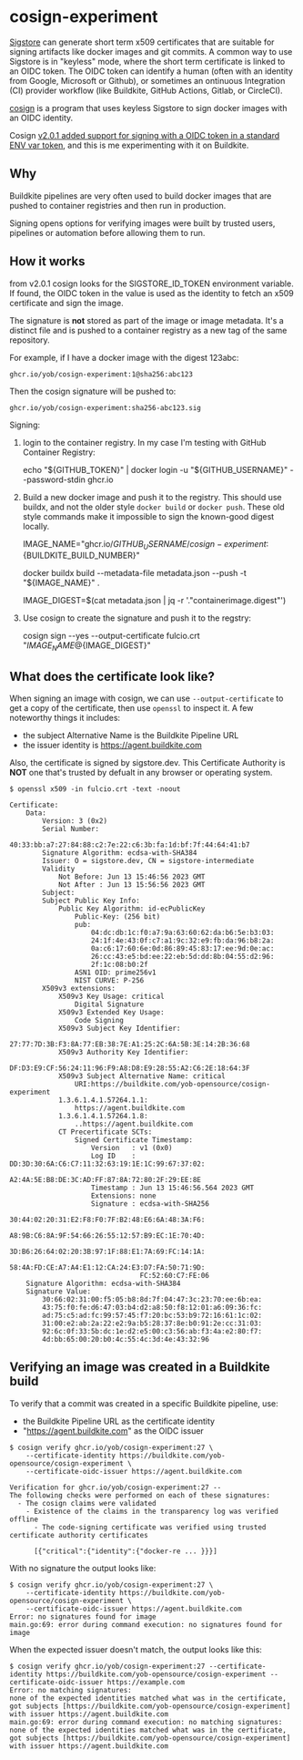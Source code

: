 # cosign-experiment

[Sigstore](https://www.sigstore.dev/) can generate short term x509 certificates that are
suitable for signing artifacts like docker images and git commits. A common way
to use Sigstore is in "keyless" mode, where the short term certificate is
linked to an OIDC token. The OIDC token can identify a human (often with an
identity from Google, Microsoft or Github), or sometimes an ontinuous
Integration (CI) provider workflow (like Buildkite, GitHub Actions, Gitlab, or
CircleCI).

[cosign](https://github.com/sigstore/cosign) is a program that uses keyless
Sigstore to sign docker images with an OIDC identity.

Cosign [v2.0.1 added support for signing with a OIDC token in a standard ENV var
token](https://github.com/sigstore/cosign/releases/tag/v2.0.1), and this is me
experimenting with it on Buildkite.

## Why

Buildkite pipelines are very often used to build docker images that are pushed
to container registries and then run in production.

Signing opens options for verifying images were built by trusted users,
pipelines or automation before allowing them to run.

## How it works

from v2.0.1 cosign looks for the SIGSTORE_ID_TOKEN environment variable. If
found, the OIDC token in the value is used as the identity to fetch an x509
certificate and sign the image.

The signature is **not** stored as part of the image or image metadata. It's a
distinct file and is pushed to a container registry as a new tag of the same
repository.

For example, if I have a docker image with the digest 123abc:

    ghcr.io/yob/cosign-experiment:1@sha256:abc123

Then the cosign signature will be pushed to:

    ghcr.io/yob/cosign-experiment:sha256-abc123.sig


Signing:

1. login to the container registry. In my case I'm testing with GitHub Container Registry:

    echo "${GITHUB_TOKEN}" | docker login -u "${GITHUB_USERNAME}" --password-stdin ghcr.io

2. Build a new docker image and push it to the registry. This should use
   buildx, and not the older style `docker build` or `docker push`. These old
   style commands make it impossible to sign the known-good digest locally.

    IMAGE_NAME="ghcr.io/${GITHUB_USERNAME}/cosign-experiment:${BUILDKITE_BUILD_NUMBER}"

    docker buildx build --metadata-file metadata.json --push -t "${IMAGE_NAME}" .

    IMAGE_DIGEST=$(cat metadata.json | jq -r '."containerimage.digest"')

3. Use cosign to create the signature and push it to the regstry:

    cosign sign --yes --output-certificate fulcio.crt "${IMAGE_NAME}@${IMAGE_DIGEST}"
 

## What does the certificate look like?

When signing an image with cosign, we can use `--output-certificate` to get a
copy of the certificate, then use `openssl` to inspect it.  A few noteworthy
things it includes:

* the subject Alternative Name is the Buildkite Pipeline URL
* the issuer identity is https://agent.buildkite.com

Also, the certificate is signed by sigstore.dev. This Certificate Authority is
**NOT** one that's trusted by defualt in any browser or operating system.

```
$ openssl x509 -in fulcio.crt -text -noout

Certificate:
    Data:
        Version: 3 (0x2)
        Serial Number:
            40:33:bb:a7:27:84:88:c2:7e:22:c6:3b:fa:1d:bf:7f:44:64:41:b7
        Signature Algorithm: ecdsa-with-SHA384
        Issuer: O = sigstore.dev, CN = sigstore-intermediate
        Validity
            Not Before: Jun 13 15:46:56 2023 GMT
            Not After : Jun 13 15:56:56 2023 GMT
        Subject:
        Subject Public Key Info:
            Public Key Algorithm: id-ecPublicKey
                Public-Key: (256 bit)
                pub:
                    04:dc:db:1c:f0:a7:9a:63:60:62:da:b6:5e:b3:03:
                    24:1f:4e:43:0f:c7:a1:9c:32:e9:fb:da:96:b8:2a:
                    0a:c6:17:60:6e:0d:86:89:45:83:17:ee:9d:0e:ac:
                    26:cc:43:e5:bd:ee:22:eb:5d:dd:8b:04:55:d2:96:
                    2f:1c:08:b0:2f
                ASN1 OID: prime256v1
                NIST CURVE: P-256
        X509v3 extensions:
            X509v3 Key Usage: critical
                Digital Signature
            X509v3 Extended Key Usage:
                Code Signing
            X509v3 Subject Key Identifier:
                27:77:7D:3B:F3:8A:77:EB:38:7E:A1:25:2C:6A:5B:3E:14:2B:36:68
            X509v3 Authority Key Identifier:
                DF:D3:E9:CF:56:24:11:96:F9:A8:D8:E9:28:55:A2:C6:2E:18:64:3F
            X509v3 Subject Alternative Name: critical
                URI:https://buildkite.com/yob-opensource/cosign-experiment
            1.3.6.1.4.1.57264.1.1:
                https://agent.buildkite.com
            1.3.6.1.4.1.57264.1.8:
                ..https://agent.buildkite.com
            CT Precertificate SCTs:
                Signed Certificate Timestamp:
                    Version   : v1 (0x0)
                    Log ID    : DD:3D:30:6A:C6:C7:11:32:63:19:1E:1C:99:67:37:02:
                                A2:4A:5E:B8:DE:3C:AD:FF:87:8A:72:80:2F:29:EE:8E
                    Timestamp : Jun 13 15:46:56.564 2023 GMT
                    Extensions: none
                    Signature : ecdsa-with-SHA256
                                30:44:02:20:31:E2:F8:F0:7F:B2:48:E6:6A:48:3A:F6:
                                A8:9B:C6:8A:9F:54:66:26:55:12:57:B9:EC:1E:70:4D:
                                3D:B6:26:64:02:20:3B:97:1F:88:E1:7A:69:FC:14:1A:
                                58:4A:FD:CE:A7:A4:E1:12:CA:24:E3:D7:FA:50:71:9D:
                                FC:52:60:C7:FE:06
    Signature Algorithm: ecdsa-with-SHA384
    Signature Value:
        30:66:02:31:00:f5:05:b8:8d:7f:04:47:3c:23:70:ee:6b:ea:
        43:75:f0:fe:d6:47:03:b4:d2:a8:50:f8:12:01:a6:09:36:fc:
        ad:75:c5:ad:fc:99:57:45:f7:20:bc:53:b9:72:16:61:1c:02:
        31:00:e2:ab:2a:22:e2:9a:b5:28:37:8e:b0:91:2e:cc:31:03:
        92:6c:0f:33:5b:dc:1e:d2:e5:00:c3:56:ab:f3:4a:e2:80:f7:
        4d:bb:65:00:20:b0:4c:55:4c:3d:4e:43:32:96
```

## Verifying an image was created in a Buildkite build

To verify that a commit was created in a specific Buildkite pipeline, use:

* the Buildkite Pipeline URL as the certificate identity
* "https://agent.buildkite.com" as the OIDC issuer

```
$ cosign verify ghcr.io/yob/cosign-experiment:27 \
    --certificate-identity https://buildkite.com/yob-opensource/cosign-experiment \
    --certificate-oidc-issuer https://agent.buildkite.com

Verification for ghcr.io/yob/cosign-experiment:27 --
The following checks were performed on each of these signatures:
  - The cosign claims were validated
    - Existence of the claims in the transparency log was verified offline
      - The code-signing certificate was verified using trusted certificate authority certificates

      [{"critical":{"identity":{"docker-re ... }}}]
```

With no signature the output looks like:

```
$ cosign verify ghcr.io/yob/cosign-experiment:27 \
    --certificate-identity https://buildkite.com/yob-opensource/cosign-experiment \
    --certificate-oidc-issuer https://agent.buildkite.com
Error: no signatures found for image
main.go:69: error during command execution: no signatures found for image
```

When the expected issuer doesn't match, the output looks like this:

```
$ cosign verify ghcr.io/yob/cosign-experiment:27 --certificate-identity https://buildkite.com/yob-opensource/cosign-experiment --certificate-oidc-issuer https://example.com
Error: no matching signatures:
none of the expected identities matched what was in the certificate, got subjects [https://buildkite.com/yob-opensource/cosign-experiment] with issuer https://agent.buildkite.com
main.go:69: error during command execution: no matching signatures:
none of the expected identities matched what was in the certificate, got subjects [https://buildkite.com/yob-opensource/cosign-experiment] with issuer https://agent.buildkite.com
```
